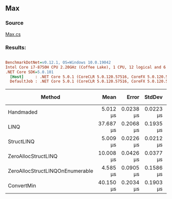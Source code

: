 ﻿## Max

### Source
[Max.cs](../../src/StructLinq.Benchmark/Max.cs)

### Results:
``` ini

BenchmarkDotNet=v0.12.1, OS=Windows 10.0.19042
Intel Core i7-8750H CPU 2.20GHz (Coffee Lake), 1 CPU, 12 logical and 6 physical cores
.NET Core SDK=5.0.101
  [Host]     : .NET Core 5.0.1 (CoreCLR 5.0.120.57516, CoreFX 5.0.120.57516), X64 RyuJIT
  DefaultJob : .NET Core 5.0.1 (CoreCLR 5.0.120.57516, CoreFX 5.0.120.57516), X64 RyuJIT


```
|                          Method |      Mean |     Error |    StdDev | Ratio | RatioSD | Gen 0 | Gen 1 | Gen 2 | Allocated | Code Size |
|-------------------------------- |----------:|----------:|----------:|------:|--------:|------:|------:|------:|----------:|----------:|
|                       Handmaded |  5.012 μs | 0.0238 μs | 0.0223 μs |  1.00 |    0.00 |     - |     - |     - |         - |      24 B |
|                            LINQ | 37.687 μs | 0.2068 μs | 0.1935 μs |  7.52 |    0.05 |     - |     - |     - |      40 B |     519 B |
|                      StructLINQ |  5.009 μs | 0.0226 μs | 0.0212 μs |  1.00 |    0.01 |     - |     - |     - |      24 B |     188 B |
|             ZeroAllocStructLINQ | 10.008 μs | 0.0426 μs | 0.0377 μs |  2.00 |    0.01 |     - |     - |     - |         - |     273 B |
| ZeroAllocStructLINQOnEnumerable |  4.585 μs | 0.0905 μs | 0.1586 μs |  0.91 |    0.03 |     - |     - |     - |         - |     278 B |
|                      ConvertMin | 40.150 μs | 0.2034 μs | 0.1903 μs |  8.01 |    0.04 |     - |     - |     - |      64 B |     418 B |
